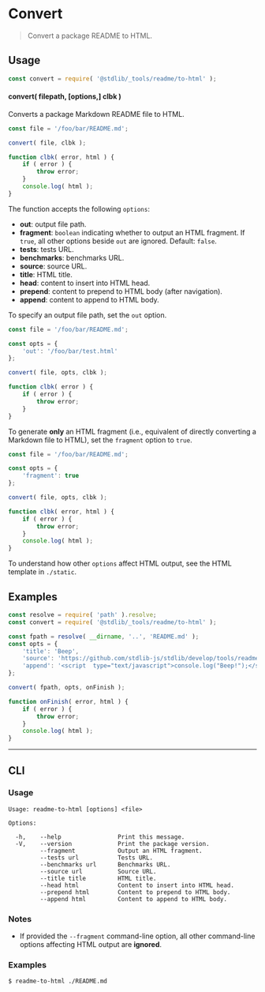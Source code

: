 <!--

@license Apache-2.0

Copyright (c) 2018 The Stdlib Authors.

Licensed under the Apache License, Version 2.0 (the "License");
you may not use this file except in compliance with the License.
You may obtain a copy of the License at

   http://www.apache.org/licenses/LICENSE-2.0

Unless required by applicable law or agreed to in writing, software
distributed under the License is distributed on an "AS IS" BASIS,
WITHOUT WARRANTIES OR CONDITIONS OF ANY KIND, either express or implied.
See the License for the specific language governing permissions and
limitations under the License.

-->

# Convert

> Convert a package README to HTML.

<!-- Section to include introductory text. Make sure to keep an empty line after the intro `section` element and another before the `/section` close. -->

<section class="intro">

</section>

<!-- /.intro -->

<!-- Package usage documentation. -->

<section class="usage">

## Usage

```javascript
const convert = require( '@stdlib/_tools/readme/to-html' );
```

#### convert( filepath, \[options,] clbk )

Converts a package Markdown README file to HTML.

```javascript
const file = '/foo/bar/README.md';

convert( file, clbk );

function clbk( error, html ) {
    if ( error ) {
        throw error;
    }
    console.log( html );
}
```

The function accepts the following `options`:

-   **out**: output file path.
-   **fragment**: `boolean` indicating whether to output an HTML fragment. If `true`, all other options beside `out` are ignored.  Default: `false`.
-   **tests**: tests URL.
-   **benchmarks**: benchmarks URL.
-   **source**: source URL.
-   **title**: HTML title.
-   **head**: content to insert into HTML head.
-   **prepend**: content to prepend to HTML body (after navigation).
-   **append**: content to append to HTML body.

To specify an output file path, set the `out` option.

```javascript
const file = '/foo/bar/README.md';

const opts = {
    'out': '/foo/bar/test.html'
};

convert( file, opts, clbk );

function clbk( error ) {
    if ( error ) {
        throw error;
    }
}
```

To generate **only** an HTML fragment (i.e., equivalent of directly converting a Markdown file to HTML), set the `fragment` option to `true`.

```javascript
const file = '/foo/bar/README.md';

const opts = {
    'fragment': true
};

convert( file, opts, clbk );

function clbk( error, html ) {
    if ( error ) {
        throw error;
    }
    console.log( html );
}
```

To understand how other `options` affect HTML output, see the HTML template in `./static`.

</section>

<!-- /.usage -->

<!-- Package usage notes. Make sure to keep an empty line after the `section` element and another before the `/section` close. -->

<section class="notes">

</section>

<!-- /.notes -->

<!-- Package usage examples. -->

<section class="examples">

## Examples

<!-- eslint no-undef: "error" -->

```javascript
const resolve = require( 'path' ).resolve;
const convert = require( '@stdlib/_tools/readme/to-html' );

const fpath = resolve( __dirname, '..', 'README.md' );
const opts = {
    'title': 'Beep',
    'source': 'https://github.com/stdlib-js/stdlib/develop/tools/readme/to-html/lib/index.js',
    'append': '<script  type="text/javascript">console.log("Beep!");</script>'
};

convert( fpath, opts, onFinish );

function onFinish( error, html ) {
    if ( error ) {
        throw error;
    }
    console.log( html );
}
```

</section>

<!-- /.examples -->

<!-- Section for describing a command-line interface. -->

* * *

<section class="cli">

## CLI

<!-- CLI usage documentation. -->

<section class="usage">

### Usage

```text
Usage: readme-to-html [options] <file>

Options:

  -h,    --help                Print this message.
  -V,    --version             Print the package version.
         --fragment            Output an HTML fragment.
         --tests url           Tests URL.
         --benchmarks url      Benchmarks URL.
         --source url          Source URL.
         --title title         HTML title.
         --head html           Content to insert into HTML head.
         --prepend html        Content to prepend to HTML body.
         --append html         Content to append to HTML body.
```

</section>

<!-- /.usage -->

<!-- CLI usage notes. Make sure to keep an empty line after the `section` element and another before the `/section` close. -->

<section class="notes">

### Notes

-   If provided the `--fragment` command-line option, all other command-line options affecting HTML output are **ignored**.

</section>

<!-- /.notes -->

<!-- CLI usage examples. -->

<section class="examples">

### Examples

```bash
$ readme-to-html ./README.md
```

</section>

<!-- /.examples -->

</section>

<!-- /.cli -->

<!-- Section to include cited references. If references are included, add a horizontal rule *before* the section. Make sure to keep an empty line after the `section` element and another before the `/section` close. -->

<section class="references">

</section>

<!-- /.references -->

<!-- Section for related `stdlib` packages. Do not manually edit this section, as it is automatically populated. -->

<section class="related">

</section>

<!-- /.related -->

<!-- Section for all links. Make sure to keep an empty line after the `section` element and another before the `/section` close. -->

<section class="links">

</section>

<!-- /.links -->
